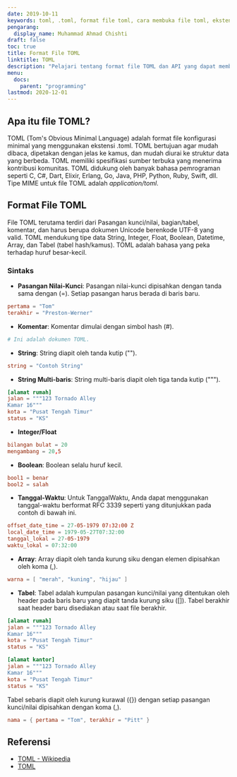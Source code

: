 ```yaml
---
date: 2019-10-11
keywords: toml, .toml, format file toml, cara membuka file toml, ekstensi .toml, ekstensi toml
pengarang:
  display_name: Muhammad Ahmad Chishti
draft: false
toc: true
title: Format File TOML
linktitle: TOML
description: "Pelajari tentang format file TOML dan API yang dapat membuat dan membuka file TOML."
menu:
  docs:
    parent: "programming"
lastmod: 2020-12-01
---
```


## Apa itu file TOML? ##

TOML (Tom's Obvious Minimal Language) adalah format file konfigurasi minimal yang menggunakan ekstensi .toml. TOML bertujuan agar mudah dibaca, dipetakan dengan jelas ke kamus, dan mudah diurai ke struktur data yang berbeda. TOML memiliki spesifikasi sumber terbuka yang menerima kontribusi komunitas. TOML didukung oleh banyak bahasa pemrograman seperti C, C#, Dart, Elixir, Erlang, Go, Java, PHP, Python, Ruby, Swift, dll. Tipe MIME untuk file TOML adalah *application/toml*.


## Format File TOML ##

File TOML terutama terdiri dari Pasangan kunci/nilai, bagian/tabel, komentar, dan harus berupa dokumen Unicode berenkode UTF-8 yang valid. TOML mendukung tipe data String, Integer, Float, Boolean, Datetime, Array, dan Tabel (tabel hash/kamus). TOML adalah bahasa yang peka terhadap huruf besar-kecil.

### Sintaks ###

- **Pasangan Nilai-Kunci**: Pasangan nilai-kunci dipisahkan dengan tanda sama dengan (=). Setiap pasangan harus berada di baris baru.

``` toml
pertama = "Tom"
terakhir = "Preston-Werner"
```

- **Komentar**: Komentar dimulai dengan simbol hash (#).

``` toml
# Ini adalah dokumen TOML.
```

- **String**: String diapit oleh tanda kutip ("").

``` toml
string = "Contoh String"
```

- **String Multi-baris**: String multi-baris diapit oleh tiga tanda kutip (""").

``` toml
[alamat rumah]
jalan = """123 Tornado Alley
Kamar 16"""
kota = "Pusat Tengah Timur"
status = "KS"
```

- **Integer/Float**

``` toml
bilangan bulat = 20
mengambang = 20,5
```

- **Boolean**: Boolean selalu huruf kecil.

``` toml
bool1 = benar
bool2 = salah
```

- **Tanggal-Waktu**: Untuk TanggalWaktu, Anda dapat menggunakan tanggal-waktu berformat RFC 3339 seperti yang ditunjukkan pada contoh di bawah ini.

``` toml
offset_date_time = 27-05-1979 07:32:00 Z
local_date_time = 1979-05-27T07:32:00
tanggal_lokal = 27-05-1979
waktu_lokal = 07:32:00
```

- **Array**: Array diapit oleh tanda kurung siku dengan elemen dipisahkan oleh koma (,).

``` toml
warna = [ "merah", "kuning", "hijau" ]
```

- **Tabel**: Tabel adalah kumpulan pasangan kunci/nilai yang ditentukan oleh header pada baris baru yang diapit tanda kurung siku ([]). Tabel berakhir saat header baru disediakan atau saat file berakhir.

``` toml
[alamat rumah]
jalan = """123 Tornado Alley
Kamar 16"""
kota = "Pusat Tengah Timur"
status = "KS"

[alamat kantor]
jalan = """123 Tornado Alley
Kamar 16"""
kota = "Pusat Tengah Timur"
status = "KS"
```

Tabel sebaris diapit oleh kurung kurawal ({}) dengan setiap pasangan kunci/nilai dipisahkan dengan koma (,).

``` toml
nama = { pertama = "Tom", terakhir = "Pitt" }
```

## Referensi ##

- [TOML - Wikipedia](https://en.wikipedia.org/wiki/TOML)
- [TOML](https://toml.io/en/)

